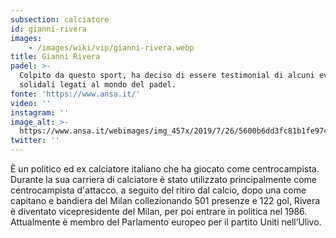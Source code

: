 ```yaml
---
subsection: calciatore
id: gianni-rivera
images: 
    - /images/wiki/vip/gianni-rivera.webp
title: Gianni Rivera
padel: >-
  Colpito da questo sport, ha deciso di essere testimonial di alcuni eventi
  solidali legati al mondo del padel.
fonte: 'https://www.ansa.it/'
video: ''
instagram: ''
image_alt: >-
  https://www.ansa.it/webimages/img_457x/2019/7/26/5600b6dd3fc81b1fe9748d2a3d10f7f3.jpg
twitter: ''
---
```

È un politico ed ex calciatore italiano che ha giocato come centrocampista. Durante la sua carriera di calciatore è stato utilizzato principalmente come centrocampista d'attacco. a seguito del ritiro dal calcio, dopo una come capitano e bandiera del Milan collezionando 501 presenze e 122 gol, Rivera è diventato vicepresidente del Milan, per poi entrare in politica nel 1986. Attualmente è membro del Parlamento europeo per il partito Uniti nell’Ulivo.